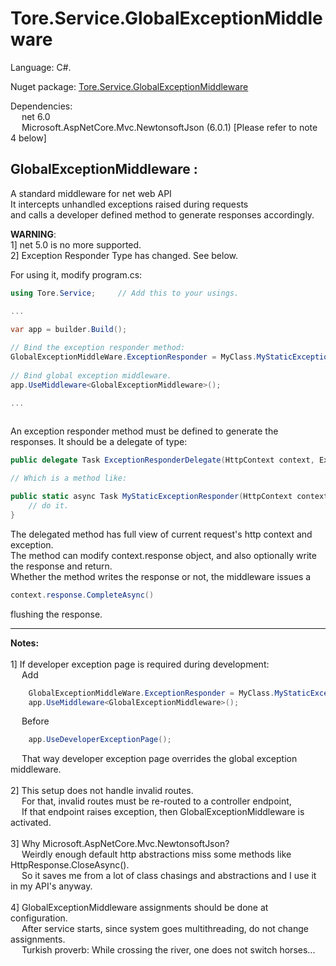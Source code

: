 # Tore.Service.GlobalExceptionMiddleware

Language: C#.

Nuget package: [Tore.Service.GlobalExceptionMiddleware](https://www.nuget.org/packages/Tore.Service.GlobalExceptionMiddleware/)

Dependencies: <br/>
&emsp; net 6.0<br/>
&emsp; Microsoft.AspNetCore.Mvc.NewtonsoftJson (6.0.1) [Please refer to note 4 below]<br/>

## GlobalExceptionMiddleware :

A standard middleware for net web API <br/>
It intercepts unhandled exceptions raised during requests<br/>
and calls a developer defined method to generate responses accordingly.<br/>

<b>WARNING</b>: <br/>
1] net 5.0 is no more supported.<br/>
2] Exception Responder Type has changed. See below.<br/>

For using it, modify program.cs:<br/>
```C#
using Tore.Service;     // Add this to your usings.

...

var app = builder.Build();
      
// Bind the exception responder method:
GlobalExceptionMiddleWare.ExceptionResponder = MyClass.MyStaticExceptionResponder;
      
// Bind global exception middleware.
app.UseMiddleware<GlobalExceptionMiddleware>();

...
  
```

An exception responder method must be defined to generate the responses.
It should be a delegate of type:

```C#
public delegate Task ExceptionResponderDelegate(HttpContext context, Exception exception);

// Which is a method like:

public static async Task MyStaticExceptionResponder(HttpContext context, Exception exception) {
    // do it.
}

```

The delegated method has full view of current request's http context and exception.<br/>
The method can modify context.response object, and also optionally write the response and return. <br/>
Whether the method writes the response or not, the middleware issues a 
```C#
context.response.CompleteAsync()
```
flushing the response.

---

**Notes:**<br/>
<br/>
1] If developer exception page is required during development: <br/>
&emsp; Add <br/>
```C#
    GlobalExceptionMiddleWare.ExceptionResponder = MyClass.MyStaticExceptionResponder;
    app.UseMiddleware<GlobalExceptionMiddleware>();
```
&emsp; Before <br/>

```C#
    app.UseDeveloperExceptionPage();
```

&emsp; That way developer exception page overrides the global exception middleware.<br/>
    <br/>
2] This setup does not handle invalid routes. <br/>
&emsp; For that, invalid routes must be re-routed to a controller endpoint, <br/>
&emsp; If that endpoint raises exception, then GlobalExceptionMiddleware is activated.<br/>
<br/>
3] Why Microsoft.AspNetCore.Mvc.NewtonsoftJson? <br/>
&emsp; Weirdly enough default http abstractions miss some methods like HttpResponse.CloseAsync().<br/>
&emsp; So it saves me from a lot of class chasings and abstractions and I use it in my API's anyway.<br/>
<br/>
4] GlobalExceptionMiddleware assignments should be done at configuration.<br/>
&emsp; After service starts, since system goes multithreading, do not change assignments.<br/>
&emsp; Turkish proverb: While crossing the river, one does not switch horses...<br/>
<br/>

